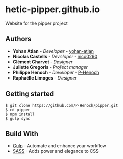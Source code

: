 # hetic-pipper.github.io

Website for the pipper project

## Authors

* **Yohan Atlan** - *Developer* - [yohan-atlan](https://github.com/yohan-atlan)
* **Nicolas Castells** - *Developer* - [nico0290](https://github.com/nico0290)
* **Clément Charvet** - *Designer*
* **Juliette Gregoris** - *Project manager*
* **Philippe Henoch** - *Developer* - [P-Henoch](https://github.com/P-Henoch)
* **Raphaëlle Limoges** - *Designer*

## Getting started

```
$ git clone https://github.com/P-Henoch/pipper.git
$ cd pipper
$ npm install
$ gulp sync
```

## Build With

* [Gulp](https://github.com/gulpjs/gulp) - Automate and enhance your workflow
* [SASS](https://github.com/sass/sass) - Adds power and elegance to CSS
